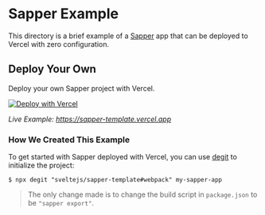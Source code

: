 # Sapper Example

This directory is a brief example of a [Sapper](https://sapper.svelte.dev/) app that can be deployed to Vercel with zero configuration.

## Deploy Your Own

Deploy your own Sapper project with Vercel.

[![Deploy with Vercel](https://vercel.com/button)](https://vercel.com/new/clone?repository-url=https://github.com/khulnasoft/devkit/tree/main/examples/sapper&template=sapper)

_Live Example: https://sapper-template.vercel.app_

### How We Created This Example

To get started with Sapper deployed with Vercel, you can use [degit](https://github.com/Rich-Harris/degit) to initialize the project:

```shell
$ npx degit "sveltejs/sapper-template#webpack" my-sapper-app
```

> The only change made is to change the build script in `package.json` to be `"sapper export"`.
